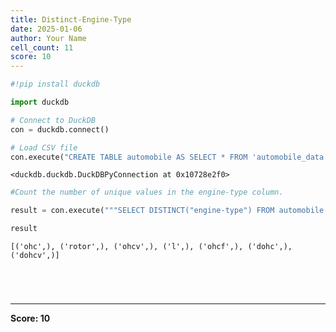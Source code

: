 ```yaml
---
title: Distinct-Engine-Type
date: 2025-01-06
author: Your Name
cell_count: 11
score: 10
---
```


```python
#!pip install duckdb
```


```python
import duckdb
```


```python
# Connect to DuckDB
con = duckdb.connect()

```


```python
# Load CSV file
con.execute("CREATE TABLE automobile AS SELECT * FROM 'automobile_data.csv'")

```




    <duckdb.duckdb.DuckDBPyConnection at 0x10728e2f0>




```python
#Count the number of unique values in the engine-type column.
```


```python
result = con.execute("""SELECT DISTINCT("engine-type") FROM automobile LIMIT 10""").fetchall()
```


```python
result
```




    [('ohc',), ('rotor',), ('ohcv',), ('l',), ('ohcf',), ('dohc',), ('dohcv',)]




```python


```


```python

```


```python

```


```python

```


---
**Score: 10**
